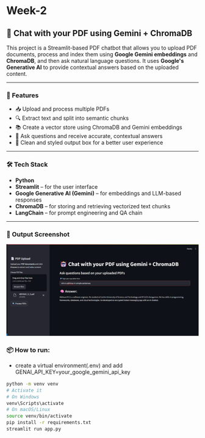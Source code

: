 # Week-2

## 📄 Chat with your PDF using Gemini + ChromaDB

This project is a Streamlit-based PDF chatbot that allows you to upload PDF documents, process and index them using **Google Gemini embeddings** and **ChromaDB**, and then ask natural language questions. It uses **Google's Generative AI** to provide contextual answers based on the uploaded content.

---

### 🚀 Features

- 📥 Upload and process multiple PDFs
- 🔍 Extract text and split into semantic chunks
- 📚 Create a vector store using ChromaDB and Gemini embeddings
- 🤖 Ask questions and receive accurate, contextual answers
- 💬 Clean and styled output box for a better user experience

---

### 🛠 Tech Stack

- **Python**
- **Streamlit** – for the user interface
- **Google Generative AI (Gemini)** – for embeddings and LLM-based responses
- **ChromaDB** – for storing and retrieving vectorized text chunks
- **LangChain** – for prompt engineering and QA chain

---
### 📸 Output Screenshot

![PDF Chatbot Output](may14.png)


### 📦 How to run:
- create a virtual environment(.env) and add GENAI_API_KEY=your_google_gemini_api_key
 ```bash
 python -m venv venv
 # Activate it
# On Windows
venv\Scripts\activate
# On macOS/Linux
source venv/bin/activate
pip install -r requirements.txt
streamlit run app.py
```

